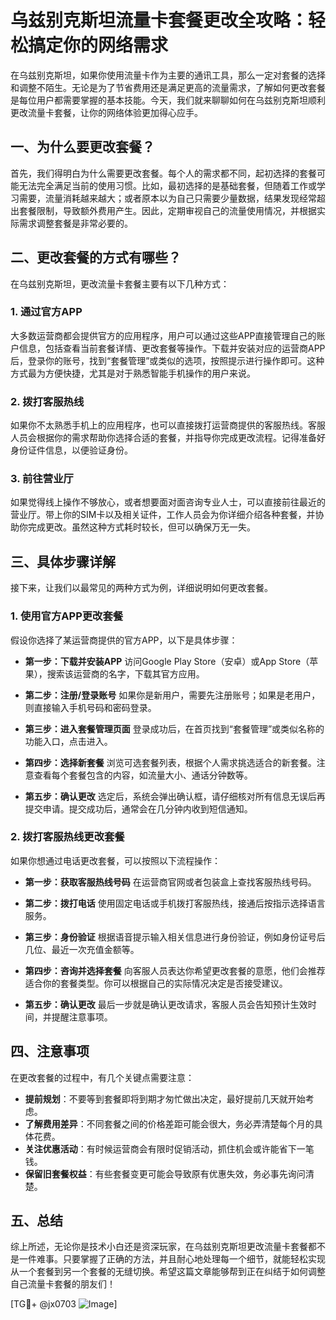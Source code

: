 # 乌兹别克斯坦流量卡套餐更改全攻略：轻松搞定你的网络需求

在乌兹别克斯坦，如果你使用流量卡作为主要的通讯工具，那么一定对套餐的选择和调整不陌生。无论是为了节省费用还是满足更高的流量需求，了解如何更改套餐是每位用户都需要掌握的基本技能。今天，我们就来聊聊如何在乌兹别克斯坦顺利更改流量卡套餐，让你的网络体验更加得心应手。

## 一、为什么要更改套餐？

首先，我们得明白为什么需要更改套餐。每个人的需求都不同，起初选择的套餐可能无法完全满足当前的使用习惯。比如，最初选择的是基础套餐，但随着工作或学习需要，流量消耗越来越大；或者原本以为自己只需要少量数据，结果发现经常超出套餐限制，导致额外费用产生。因此，定期审视自己的流量使用情况，并根据实际需求调整套餐是非常必要的。

## 二、更改套餐的方式有哪些？

在乌兹别克斯坦，更改流量卡套餐主要有以下几种方式：

### 1. **通过官方APP**

大多数运营商都会提供官方的应用程序，用户可以通过这些APP直接管理自己的账户信息，包括查看当前套餐详情、更改套餐等操作。下载并安装对应的运营商APP后，登录你的账号，找到“套餐管理”或类似的选项，按照提示进行操作即可。这种方式最为方便快捷，尤其是对于熟悉智能手机操作的用户来说。

### 2. **拨打客服热线**

如果你不太熟悉手机上的应用程序，也可以直接拨打运营商提供的客服热线。客服人员会根据你的需求帮助你选择合适的套餐，并指导你完成更改流程。记得准备好身份证件信息，以便验证身份。

### 3. **前往营业厅**

如果觉得线上操作不够放心，或者想要面对面咨询专业人士，可以直接前往最近的营业厅。带上你的SIM卡以及相关证件，工作人员会为你详细介绍各种套餐，并协助你完成更改。虽然这种方式耗时较长，但可以确保万无一失。

## 三、具体步骤详解

接下来，让我们以最常见的两种方式为例，详细说明如何更改套餐。

### 1. 使用官方APP更改套餐

假设你选择了某运营商提供的官方APP，以下是具体步骤：

- **第一步：下载并安装APP**
  访问Google Play Store（安卓）或App Store（苹果），搜索该运营商的名字，下载其官方应用。

- **第二步：注册/登录账号**
  如果你是新用户，需要先注册账号；如果是老用户，则直接输入手机号码和密码登录。

- **第三步：进入套餐管理页面**
  登录成功后，在首页找到“套餐管理”或类似名称的功能入口，点击进入。

- **第四步：选择新套餐**
  浏览可选套餐列表，根据个人需求挑选适合的新套餐。注意查看每个套餐包含的内容，如流量大小、通话分钟数等。

- **第五步：确认更改**
  选定后，系统会弹出确认框，请仔细核对所有信息无误后再提交申请。提交成功后，通常会在几分钟内收到短信通知。

### 2. 拨打客服热线更改套餐

如果你想通过电话更改套餐，可以按照以下流程操作：

- **第一步：获取客服热线号码**
  在运营商官网或者包装盒上查找客服热线号码。

- **第二步：拨打电话**
  使用固定电话或手机拨打客服热线，接通后按指示选择语言服务。

- **第三步：身份验证**
  根据语音提示输入相关信息进行身份验证，例如身份证号后几位、最近一次充值金额等。

- **第四步：咨询并选择套餐**
  向客服人员表达你希望更改套餐的意愿，他们会推荐适合你的套餐类型。你可以根据自己的实际情况决定是否接受建议。

- **第五步：确认更改**
  最后一步就是确认更改请求，客服人员会告知预计生效时间，并提醒注意事项。

## 四、注意事项

在更改套餐的过程中，有几个关键点需要注意：

- **提前规划**：不要等到套餐即将到期才匆忙做出决定，最好提前几天就开始考虑。
- **了解费用差异**：不同套餐之间的价格差距可能会很大，务必弄清楚每个月的具体花费。
- **关注优惠活动**：有时候运营商会有限时促销活动，抓住机会或许能省下一笔钱。
- **保留旧套餐权益**：有些套餐变更可能会导致原有优惠失效，务必事先询问清楚。

## 五、总结

综上所述，无论你是技术小白还是资深玩家，在乌兹别克斯坦更改流量卡套餐都不是一件难事。只要掌握了正确的方法，并且耐心地处理每一个细节，就能轻松实现从一个套餐到另一个套餐的无缝切换。希望这篇文章能够帮到正在纠结于如何调整自己流量卡套餐的朋友们！

[TG💪+ @jx0703 ![Image](https://github.com/user-attachments/assets/dbca1d08-cadb-493c-b0ec-ad6f7a83f270)]